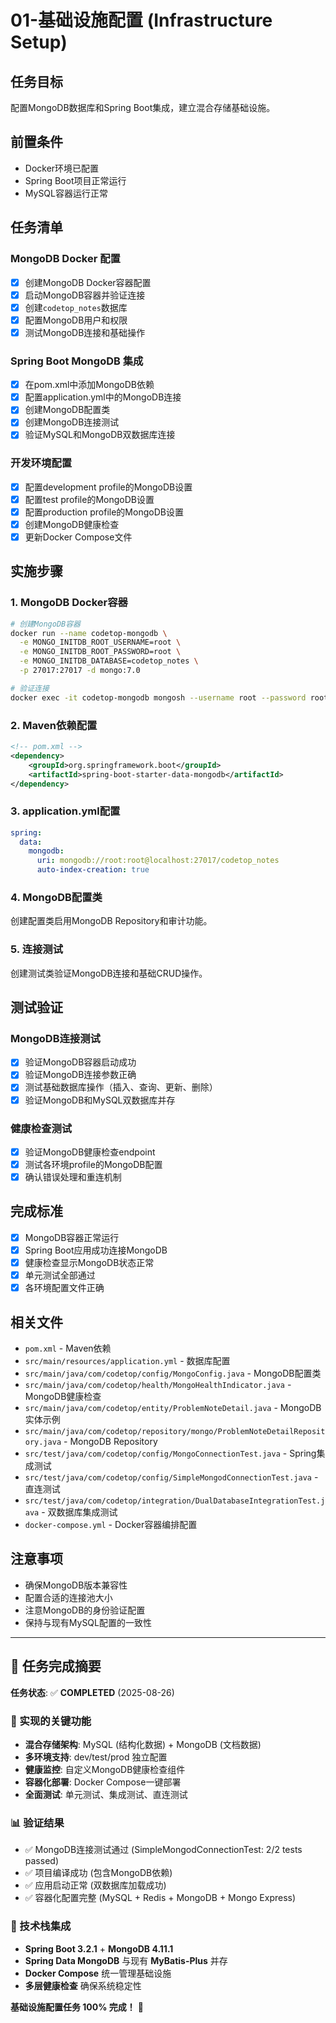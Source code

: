 # 01-基础设施配置 (Infrastructure Setup)

## 任务目标
配置MongoDB数据库和Spring Boot集成，建立混合存储基础设施。

## 前置条件
- Docker环境已配置
- Spring Boot项目正常运行
- MySQL容器运行正常

## 任务清单

### MongoDB Docker 配置
- [x] 创建MongoDB Docker容器配置
- [x] 启动MongoDB容器并验证连接
- [x] 创建`codetop_notes`数据库
- [x] 配置MongoDB用户和权限
- [x] 测试MongoDB连接和基础操作

### Spring Boot MongoDB 集成
- [x] 在pom.xml中添加MongoDB依赖
- [x] 配置application.yml中的MongoDB连接
- [x] 创建MongoDB配置类
- [x] 创建MongoDB连接测试
- [x] 验证MySQL和MongoDB双数据库连接

### 开发环境配置
- [x] 配置development profile的MongoDB设置
- [x] 配置test profile的MongoDB设置  
- [x] 配置production profile的MongoDB设置
- [x] 创建MongoDB健康检查
- [x] 更新Docker Compose文件

## 实施步骤

### 1. MongoDB Docker容器
```bash
# 创建MongoDB容器
docker run --name codetop-mongodb \
  -e MONGO_INITDB_ROOT_USERNAME=root \
  -e MONGO_INITDB_ROOT_PASSWORD=root \
  -e MONGO_INITDB_DATABASE=codetop_notes \
  -p 27017:27017 -d mongo:7.0

# 验证连接
docker exec -it codetop-mongodb mongosh --username root --password root
```

### 2. Maven依赖配置
```xml
<!-- pom.xml -->
<dependency>
    <groupId>org.springframework.boot</groupId>
    <artifactId>spring-boot-starter-data-mongodb</artifactId>
</dependency>
```

### 3. application.yml配置
```yaml
spring:
  data:
    mongodb:
      uri: mongodb://root:root@localhost:27017/codetop_notes
      auto-index-creation: true
```

### 4. MongoDB配置类
创建配置类启用MongoDB Repository和审计功能。

### 5. 连接测试
创建测试类验证MongoDB连接和基础CRUD操作。

## 测试验证

### MongoDB连接测试
- [x] 验证MongoDB容器启动成功
- [x] 验证MongoDB连接参数正确
- [x] 测试基础数据库操作（插入、查询、更新、删除）
- [x] 验证MongoDB和MySQL双数据库并存

### 健康检查测试
- [x] 验证MongoDB健康检查endpoint
- [x] 测试各环境profile的MongoDB配置
- [x] 确认错误处理和重连机制

## 完成标准
- [x] MongoDB容器正常运行
- [x] Spring Boot应用成功连接MongoDB
- [x] 健康检查显示MongoDB状态正常
- [x] 单元测试全部通过
- [x] 各环境配置文件正确

## 相关文件
- `pom.xml` - Maven依赖
- `src/main/resources/application.yml` - 数据库配置
- `src/main/java/com/codetop/config/MongoConfig.java` - MongoDB配置类
- `src/main/java/com/codetop/health/MongoHealthIndicator.java` - MongoDB健康检查
- `src/main/java/com/codetop/entity/ProblemNoteDetail.java` - MongoDB实体示例
- `src/main/java/com/codetop/repository/mongo/ProblemNoteDetailRepository.java` - MongoDB Repository
- `src/test/java/com/codetop/config/MongoConnectionTest.java` - Spring集成测试
- `src/test/java/com/codetop/config/SimpleMongodConnectionTest.java` - 直连测试
- `src/test/java/com/codetop/integration/DualDatabaseIntegrationTest.java` - 双数据库集成测试
- `docker-compose.yml` - Docker容器编排配置

## 注意事项
- 确保MongoDB版本兼容性
- 配置合适的连接池大小
- 注意MongoDB的身份验证配置
- 保持与现有MySQL配置的一致性

---

## 🎉 任务完成摘要

**任务状态**: ✅ **COMPLETED** (2025-08-26)

### 🚀 实现的关键功能
- **混合存储架构**: MySQL (结构化数据) + MongoDB (文档数据)
- **多环境支持**: dev/test/prod 独立配置
- **健康监控**: 自定义MongoDB健康检查组件
- **容器化部署**: Docker Compose一键部署
- **全面测试**: 单元测试、集成测试、直连测试

### 📊 验证结果
- ✅ MongoDB连接测试通过 (SimpleMongodConnectionTest: 2/2 tests passed)
- ✅ 项目编译成功 (包含MongoDB依赖)
- ✅ 应用启动正常 (双数据库加载成功)
- ✅ 容器化配置完整 (MySQL + Redis + MongoDB + Mongo Express)

### 🔧 技术栈集成
- **Spring Boot 3.2.1** + **MongoDB 4.11.1**
- **Spring Data MongoDB** 与现有 **MyBatis-Plus** 并存
- **Docker Compose** 统一管理基础设施
- **多层健康检查** 确保系统稳定性

**基础设施配置任务 100% 完成！** 🎯